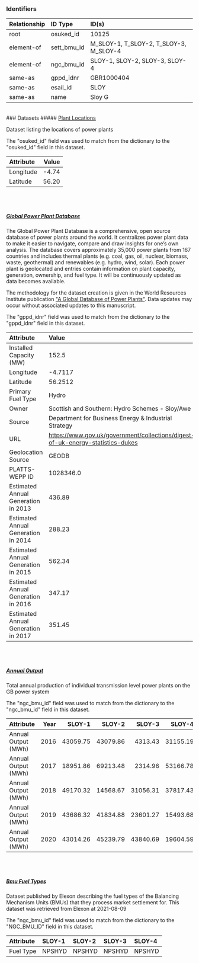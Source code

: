### Identifiers

| Relationship   | ID Type     | ID(s)                                  |
|:---------------|:------------|:---------------------------------------|
| root           | osuked_id   | 10125                                  |
| element-of     | sett_bmu_id | M_SLOY-1, T_SLOY-2, T_SLOY-3, M_SLOY-4 |
| element-of     | ngc_bmu_id  | SLOY-1, SLOY-2, SLOY-3, SLOY-4         |
| same-as        | gppd_idnr   | GBR1000404                             |
| same-as        | esail_id    | SLOY                                   |
| same-as        | name        | Sloy G                                 |

<br>
### Datasets
##### <a href="https://raw.githubusercontent.com/OSUKED/Dictionary-Datasets/main/datasets/plant-locations/datapackage.json">Plant Locations</a>

Dataset listing the locations of power plants

The "osuked_id" field was used to match from the dictionary to the "osuked_id" field in this dataset.

| Attribute   |   Value |
|:------------|--------:|
| Longitude   |   -4.74 |
| Latitude    |   56.20 |

<br><br>
##### <a href="https://raw.githubusercontent.com/OSUKED/Dictionary-Datasets/main/datasets/global-power-plant-database/datapackage.json">Global Power Plant Database</a>

The Global Power Plant Database is a comprehensive, open source database of power plants around the world. It centralizes power plant data to make it easier to navigate, compare and draw insights for one’s own analysis. The database covers approximately 35,000 power plants from 167 countries and includes thermal plants (e.g. coal, gas, oil, nuclear, biomass, waste, geothermal) and renewables (e.g. hydro, wind, solar). Each power plant is geolocated and entries contain information on plant capacity, generation, ownership, and fuel type. It will be continuously updated as data becomes available. 

The methodology for the dataset creation is given in the World Resources Institute publication ["A Global Database of Power Plants"](https://www.wri.org/research/global-database-power-plants). Data updates may occur without associated updates to this manuscript.

The "gppd_idnr" field was used to match from the dictionary to the "gppd_idnr" field in this dataset.

| Attribute                           | Value                                                                          |
|:------------------------------------|:-------------------------------------------------------------------------------|
| Installed Capacity (MW)             | 152.5                                                                          |
| Longitude                           | -4.7117                                                                        |
| Latitude                            | 56.2512                                                                        |
| Primary Fuel Type                   | Hydro                                                                          |
| Owner                               | Scottish and Southern: Hydro Schemes - Sloy/Awe                                |
| Source                              | Department for Business Energy & Industrial Strategy                           |
| URL                                 | https://www.gov.uk/government/collections/digest-of-uk-energy-statistics-dukes |
| Geolocation Source                  | GEODB                                                                          |
| PLATTS-WEPP ID                      | 1028346.0                                                                      |
| Estimated Annual Generation in 2013 | 436.89                                                                         |
| Estimated Annual Generation in 2014 | 288.23                                                                         |
| Estimated Annual Generation in 2015 | 562.34                                                                         |
| Estimated Annual Generation in 2016 | 347.17                                                                         |
| Estimated Annual Generation in 2017 | 351.45                                                                         |

<br><br>
##### <a href="https://raw.githubusercontent.com/OSUKED/Dictionary-Datasets/main/datasets/annual-output/datapackage.json">Annual Output</a>

Total annual production of individual transmission level power plants on the GB power system

The "ngc_bmu_id" field was used to match from the dictionary to the "ngc_bmu_id" field in this dataset.

| Attribute           |   Year |   SLOY-1 |   SLOY-2 |   SLOY-3 |   SLOY-4 |
|:--------------------|-------:|---------:|---------:|---------:|---------:|
| Annual Output (MWh) |   2016 | 43059.75 | 43079.86 |  4313.43 | 31155.19 |
| Annual Output (MWh) |   2017 | 18951.86 | 69213.48 |  2314.96 | 53166.78 |
| Annual Output (MWh) |   2018 | 49170.32 | 14568.67 | 31056.31 | 37817.43 |
| Annual Output (MWh) |   2019 | 43686.32 | 41834.88 | 23601.27 | 15493.68 |
| Annual Output (MWh) |   2020 | 43014.26 | 45239.79 | 43840.69 | 19604.59 |

<br><br>
##### <a href="https://raw.githubusercontent.com/OSUKED/Dictionary-Datasets/main/datasets/bmu-fuel-types/datapackage.json">Bmu Fuel Types</a>

Dataset published by Elexon describing the fuel types of the Balancing Mechanism Units (BMUs) that they process market settlement for. This dataset was retrieved from Elexon at 2021-08-09

The "ngc_bmu_id" field was used to match from the dictionary to the "NGC_BMU_ID" field in this dataset.

| Attribute   | SLOY-1   | SLOY-2   | SLOY-3   | SLOY-4   |
|:------------|:---------|:---------|:---------|:---------|
| Fuel Type   | NPSHYD   | NPSHYD   | NPSHYD   | NPSHYD   |
